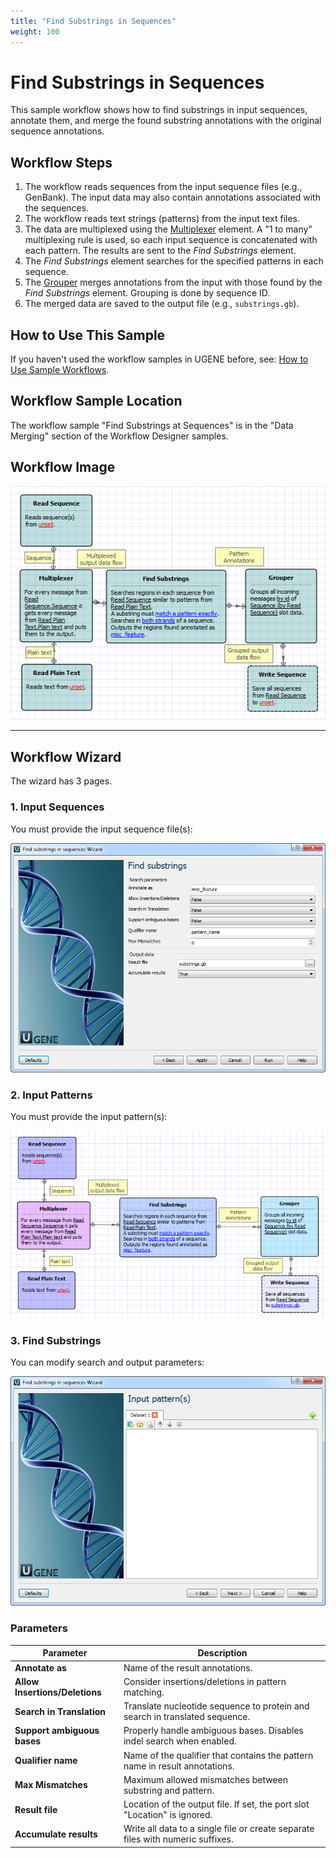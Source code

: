 ```yaml
---
title: "Find Substrings in Sequences"
weight: 100
---
```


# Find Substrings in Sequences

This sample workflow shows how to find substrings in input sequences, annotate them, and merge the found substring annotations with the original sequence annotations.

## Workflow Steps

1. The workflow reads sequences from the input sequence files (e.g., GenBank). The input data may also contain annotations associated with the sequences.
2. The workflow reads text strings (patterns) from the input text files.
3. The data are multiplexed using the [Multiplexer](../../workflow-elements/data-flow/multiplexer-element) element. A "1 to many" multiplexing rule is used, so each input sequence is concatenated with each pattern. The results are sent to the _Find Substrings_ element.
4. The _Find Substrings_ element searches for the specified patterns in each sequence.
5. The [Grouper](../../workflow-elements/data-flow/grouper-element) merges annotations from the input with those found by the _Find Substrings_ element. Grouping is done by sequence ID.
6. The merged data are saved to the output file (e.g., `substrings.gb`).

## How to Use This Sample

If you haven't used the workflow samples in UGENE before, see: [How to Use Sample Workflows](../../introduction/how-to-use-sample-workflows).

## Workflow Sample Location

The workflow sample "Find Substrings at Sequences" is in the "Data Merging" section of the Workflow Designer samples.

## Workflow Image

![](/images/65930287/65930288.png)

---

## Workflow Wizard

The wizard has 3 pages.

### 1. Input Sequences

You must provide the input sequence file(s):

![](/images/65930287/65930289.png)

### 2. Input Patterns

You must provide the input pattern(s):

![](/images/65930287/65930290.png)

### 3. Find Substrings

You can modify search and output parameters:

![](/images/65930287/65930291.png)

### Parameters

| **Parameter**                  | **Description**                                                                 |
|--------------------------------|---------------------------------------------------------------------------------|
| **Annotate as**                | Name of the result annotations.                                                 |
| **Allow Insertions/Deletions** | Consider insertions/deletions in pattern matching.                              |
| **Search in Translation**      | Translate nucleotide sequence to protein and search in translated sequence.     |
| **Support ambiguous bases**    | Properly handle ambiguous bases. Disables indel search when enabled.            |
| **Qualifier name**             | Name of the qualifier that contains the pattern name in result annotations.     |
| **Max Mismatches**             | Maximum allowed mismatches between substring and pattern.                       |
| **Result file**                | Location of the output file. If set, the port slot "Location" is ignored.       |
| **Accumulate results**         | Write all data to a single file or create separate files with numeric suffixes. |